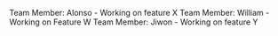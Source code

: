 Team Member: Alonso - Working on feature X
Team Member: William - Working on Feature W
Team Member: Jiwon - Working on feature Y